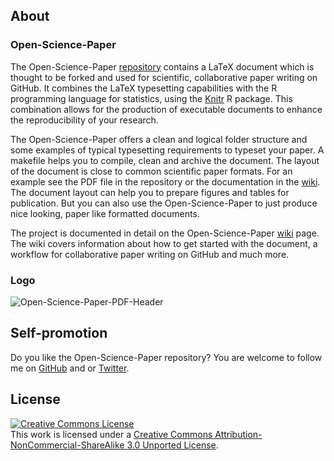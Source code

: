 ## About

### Open-Science-Paper 

The Open-Science-Paper
[repository](https://github.com/cpfaff/Open-Science-Paper) contains a
LaTeX document which is thought to be forked and used for scientific,
collaborative paper writing on GitHub. It combines the LaTeX typesetting
capabilities with the R programming language for statistics, using the
[Knitr](http://yihui.name/knitr/) R package. This combination allows for the
production of executable documents to enhance the reproducibility of your
research.

The Open-Science-Paper offers a clean and logical folder structure and
some examples of typical typesetting requirements to typeset your paper.
A makefile helps you to compile, clean and archive the document. The
layout of the document is close to common scientific paper formats. For
an example see the PDF file in the repository or the documentation in the
[wiki](https://github.com/cpfaff/Open-Science-Paper/wiki). The document layout
can help you to prepare figures and tables for publication. But you can also
use the Open-Science-Paper to just produce nice looking, paper like formatted
documents.

The project is documented in detail on the Open-Science-Paper
[wiki](https://github.com/cpfaff/Open-Science-Paper/wiki) page. The wiki
covers information about how to get started with the document, a workflow for
collaborative paper writing on GitHub and much more.

### Logo

![Open-Science-Paper-PDF-Header](https://dl.dropbox.com/u/844606/Open-Science-Paper-Documentation/open-science-papers-logo.png)

## Self-promotion

Do you like the Open-Science-Paper repository? You are welcome
to follow me on [GitHub](https://github.com/cpfaff) and or
[Twitter](http://twitter.com/ctpfaff).

## License

<a rel="license" href="http://creativecommons.org/licenses/by-nc-sa/3.0/"><img alt="Creative Commons License" style="border-width:0" src="http://i.creativecommons.org/l/by-nc-sa/3.0/88x31.png" /></a><br />This work is licensed under a <a rel="license" href="http://creativecommons.org/licenses/by-nc-sa/3.0/">Creative Commons Attribution-NonCommercial-ShareAlike 3.0 Unported License</a>.
